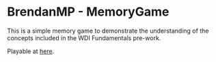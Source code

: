 # BrendanMP - MemoryGame

This is a simple memory game to demonstrate the understanding of the concepts included in the WDI Fundamentals pre-work.

Playable at [here](https://brendanmp.github.io/wdi-fundamentals-memorygame/).

